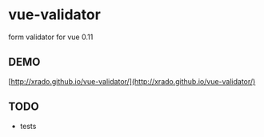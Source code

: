 vue-validator
=============

form validator for vue 0.11

DEMO
----

[http://xrado.github.io/vue-validator/](http://xrado.github.io/vue-validator/)


TODO
----

* tests
